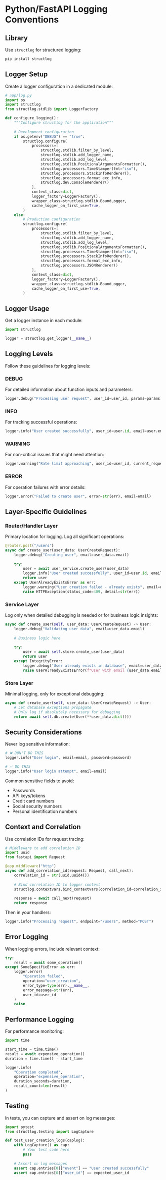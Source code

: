 # Python/FastAPI Logging Conventions

## Library

Use `structlog` for structured logging:

```bash
pip install structlog
```

## Logger Setup

Create a logger configuration in a dedicated module:

```python
# app/log.py
import os
import structlog
from structlog.stdlib import LoggerFactory

def configure_logging():
    """Configure structlog for the application"""
    
    # Development configuration
    if os.getenv("DEBUG") == "true":
        structlog.configure(
            processors=[
                structlog.stdlib.filter_by_level,
                structlog.stdlib.add_logger_name,
                structlog.stdlib.add_log_level,
                structlog.stdlib.PositionalArgumentsFormatter(),
                structlog.processors.TimeStamper(fmt="iso"),
                structlog.processors.StackInfoRenderer(),
                structlog.processors.format_exc_info,
                structlog.dev.ConsoleRenderer()
            ],
            context_class=dict,
            logger_factory=LoggerFactory(),
            wrapper_class=structlog.stdlib.BoundLogger,
            cache_logger_on_first_use=True,
        )
    else:
        # Production configuration
        structlog.configure(
            processors=[
                structlog.stdlib.filter_by_level,
                structlog.stdlib.add_logger_name,
                structlog.stdlib.add_log_level,
                structlog.stdlib.PositionalArgumentsFormatter(),
                structlog.processors.TimeStamper(fmt="iso"),
                structlog.processors.StackInfoRenderer(),
                structlog.processors.format_exc_info,
                structlog.processors.JSONRenderer()
            ],
            context_class=dict,
            logger_factory=LoggerFactory(),
            wrapper_class=structlog.stdlib.BoundLogger,
            cache_logger_on_first_use=True,
        )
```

## Logger Usage

Get a logger instance in each module:

```python
import structlog

logger = structlog.get_logger(__name__)
```

## Logging Levels

Follow these guidelines for logging levels:

### DEBUG
For detailed information about function inputs and parameters:

```python
logger.debug("Processing user request", user_id=user_id, params=params)
```

### INFO
For tracking successful operations:

```python
logger.info("User created successfully", user_id=user.id, email=user.email)
```

### WARNING
For non-critical issues that might need attention:

```python
logger.warning("Rate limit approaching", user_id=user_id, current_requests=count)
```

### ERROR
For operation failures with error details:

```python
logger.error("Failed to create user", error=str(err), email=email)
```

## Layer-Specific Guidelines

### Router/Handler Layer
Primary location for logging. Log all significant operations:

```python
@router.post("/users")
async def create_user(user_data: UserCreateRequest):
    logger.debug("Creating user", email=user_data.email)
    
    try:
        user = await user_service.create_user(user_data)
        logger.info("User created successfully", user_id=user.id, email=user.email)
        return user
    except UserAlreadyExistsError as err:
        logger.warning("User creation failed - already exists", email=user_data.email)
        raise HTTPException(status_code=409, detail=str(err))
```

### Service Layer
Log only when detailed debugging is needed or for business logic insights:

```python
async def create_user(self, user_data: UserCreateRequest) -> User:
    logger.debug("Validating user data", email=user_data.email)
    
    # Business logic here
    
    try:
        user = await self.store.create_user(user_data)
        return user
    except IntegrityError:
        logger.debug("User already exists in database", email=user_data.email)
        raise UserAlreadyExistsError(f"User with email {user_data.email} already exists")
```

### Store Layer
Minimal logging, only for exceptional debugging:

```python
async def create_user(self, user_data: UserCreateRequest) -> User:
    # Let database exceptions propagate
    # Only log if absolutely necessary for debugging
    return await self.db.create(User(**user_data.dict()))
```

## Security Considerations

Never log sensitive information:

```python
# ❌ DON'T DO THIS
logger.info("User login", email=email, password=password)

# ✅ DO THIS
logger.info("User login attempt", email=email)
```

Common sensitive fields to avoid:
- Passwords
- API keys/tokens
- Credit card numbers
- Social security numbers
- Personal identification numbers

## Context and Correlation

Use correlation IDs for request tracing:

```python
# Middleware to add correlation ID
import uuid
from fastapi import Request

@app.middleware("http")
async def add_correlation_id(request: Request, call_next):
    correlation_id = str(uuid.uuid4())
    
    # Bind correlation ID to logger context
    structlog.contextvars.bind_contextvars(correlation_id=correlation_id)
    
    response = await call_next(request)
    return response
```

Then in your handlers:

```python
logger.info("Processing request", endpoint="/users", method="POST")
```

## Error Logging

When logging errors, include relevant context:

```python
try:
    result = await some_operation()
except SomeSpecificError as err:
    logger.error(
        "Operation failed",
        operation="user_creation",
        error_type=type(err).__name__,
        error_message=str(err),
        user_id=user_id
    )
    raise
```

## Performance Logging

For performance monitoring:

```python
import time

start_time = time.time()
result = await expensive_operation()
duration = time.time() - start_time

logger.info(
    "Operation completed",
    operation="expensive_operation",
    duration_seconds=duration,
    result_count=len(result)
)
```

## Testing

In tests, you can capture and assert on log messages:

```python
import pytest
from structlog.testing import LogCapture

def test_user_creation_logs(caplog):
    with LogCapture() as cap:
        # Your test code here
        pass
    
    # Assert on log messages
    assert cap.entries[0]["event"] == "User created successfully"
    assert cap.entries[0]["user_id"] == expected_user_id
```
